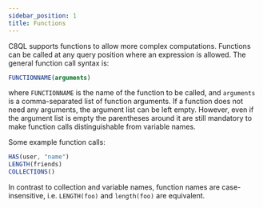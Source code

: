 ```yaml
---
sidebar_position: 1
title: Functions
---
```


C8QL supports functions to allow more complex computations. Functions can be called at any query position where an expression is allowed. The general function call syntax is:

```js
FUNCTIONNAME(arguments)
```

where `FUNCTIONNAME` is the name of the function to be called, and `arguments` is a comma-separated list of function arguments. If a function does not need any arguments, the argument list can be left empty. However, even if the argument list is empty the parentheses around it are still mandatory to make function calls distinguishable from variable names.

Some example function calls:

```js
HAS(user, "name")
LENGTH(friends)
COLLECTIONS()
```

In contrast to collection and variable names, function names are case-insensitive, i.e. `LENGTH(foo)` and `length(foo)` are equivalent.

